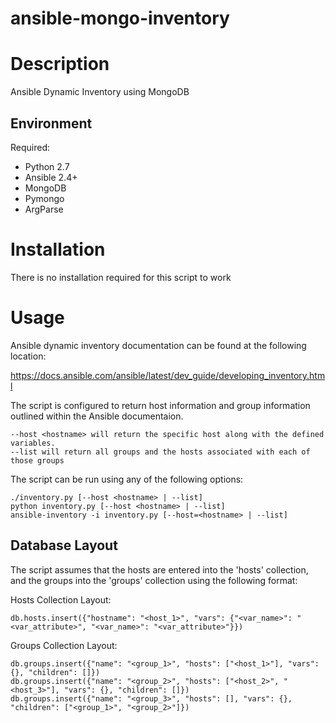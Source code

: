 # ansible-mongo-inventory

# Description
Ansible Dynamic Inventory using MongoDB

## Environment

Required:
* Python 2.7
* Ansible 2.4+
* MongoDB
* Pymongo
* ArgParse

# Installation

There is no installation required for this script to work

# Usage

Ansible dynamic inventory documentation can be found at the following location:

https://docs.ansible.com/ansible/latest/dev_guide/developing_inventory.html

The script is configured to return host information and group information outlined within the Ansible documentaion.

	--host <hostname> will return the specific host along with the defined variables.
	--list will return all groups and the hosts associated with each of those groups

The script can be run using any of the following options:

	./inventory.py [--host <hostname> | --list]
	python inventory.py [--host <hostname> | --list]
	ansible-inventory -i inventory.py [--host=<hostname> | --list]


## Database Layout

The script assumes that the hosts are entered into the 'hosts' collection, and the groups into the 'groups' collection using the following format:

Hosts Collection Layout:

	db.hosts.insert({"hostname": "<host_1>", "vars": {"<var_name>": "<var_attribute>", "<var_name>": "<var_attribute>"}})
	
Groups Collection Layout:

	db.groups.insert({"name": "<group_1>", "hosts": ["<host_1>"], "vars": {}, "children": []})
	db.groups.insert({"name": "<group_2>", "hosts": ["<host_2>", "<host_3>"], "vars": {}, "children": []})
	db.groups.insert({"name": "<group_3>", "hosts": [], "vars": {}, "children": ["<group_1>", "<group_2>"]})
